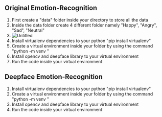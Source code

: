 ## Original Emotion-Recognition
1. First create a "data" folder inside your directory to store all the data
2. Inside the data folder create 4 different folder namely "Happy", "Angry", "Sad", "Neutral"
3. ![Untitled](https://user-images.githubusercontent.com/85217844/176337199-3586f6c0-5dae-44f5-b130-068fa98a37fe.png)
4. Install virtualenv dependencies to your python "pip install virtualenv"
5. Create a virtual environment inside your folder by using the command "python -m venv <your virtual environment name>"
6. Install opencv and deepface library to your virtual environment
7. Run the code inside your virtual environment

## Deepface Emotion-Recognition
1. Install virtualenv dependencies to your python "pip install virtualenv"
2. Create a virtual environment inside your folder by using the command "python -m venv <your virtual environment name>"
3. Install opencv and deepface library to your virtual environment
4. Run the code inside your virtual environment

